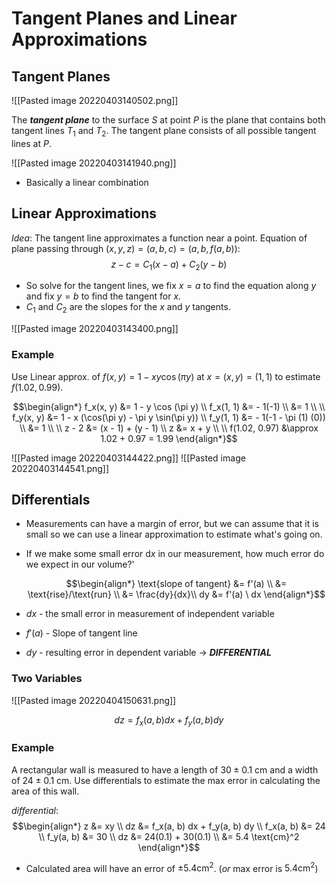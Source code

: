 # Tangent Planes and Linear Approximations
## Tangent Planes
![[Pasted image 20220403140502.png]]

The ***tangent plane*** to the surface $S$ at point $P$ is the plane that contains both tangent lines $T_1$ and $T_2$. The tangent plane consists of all possible tangent lines at $P$. 

![[Pasted image 20220403141940.png]]
- Basically a linear combination

## Linear Approximations
*Idea*: The tangent line approximates a function near a point.
Equation of plane passing through $(x, y, z) = (a, b, c) = (a, b, f(a, b))$:
$$z - c = C_1(x - a) + C_2(y - b)$$
- So solve for the tangent lines, we fix $x = a$ to find the equation along $y$ and fix $y = b$ to find the tangent for $x$.
- $C_1$ and $C_2$ are the slopes for the $x$ and $y$ tangents. 

![[Pasted image 20220403143400.png]]

### Example
Use Linear approx. of $f(x, y) = 1 - xy \cos(\pi y)$ at $x=(x, y) = (1, 1)$ to estimate $f(1.02, 0.99)$.

$$\begin{align*}
	f_x(x, y) &= 1 - y \cos (\pi y) \\
	f_x(1, 1) &= - 1(-1) \\
	&= 1 \\
	\\
	f_y(x, y) &= 1 - x (\cos(\pi y) - \pi y \sin(\pi y)) \\
	f_y(1, 1) &= - 1(-1 - \pi (1) (0)) \\
	&= 1 \\
	\\
	z - 2 &= (x - 1) + (y - 1) \\
	z &= x + y \\
	\\
	f(1.02, 0.97) &\approx 1.02 + 0.97 = 1.99
\end{align*}$$

![[Pasted image 20220403144422.png]]
![[Pasted image 20220403144541.png]]

## Differentials
- Measurements can have a margin of error, but we can assume that it is small so we can use a linear approximation to estimate what's going on. 
- If we make some small error d$x$ in our measurement, how much error do we expect in our volume?'

	$$\begin{align*}
		\text{slope of tangent} &= f'(a) \\
		&= \text{rise}/\text{run} \\
		&= \frac{dy}{dx}\\
		dy &= f'(a) \ dx
	\end{align*}$$

- $dx$ - the small error in measurement of independent variable
- $f'(a)$ - Slope of tangent line
- $dy$ - resulting error in dependent variable $\rightarrow$ ***DIFFERENTIAL***

### Two Variables
![[Pasted image 20220404150631.png]]

$$dz = f_x(a, b) dx + f_y(a, b) dy$$
### Example
A rectangular wall is measured to have a length of $30 \pm 0.1$ cm and a width of $24 \pm 0.1$ cm. Use differentials to estimate the max error in calculating the area of this wall.

*differential*:
$$\begin{align*}
	z &= xy \\
	dz &= f_x(a, b) dx + f_y(a, b) dy \\
	f_x(a, b) &= 24 \\
	f_y(a, b) &= 30 \\
	dz &= 24(0.1) + 30(0.1) \\
	&= 5.4 \text{cm}^2
\end{align*}$$

- Calculated area will have an error of $\pm 5.4 \text{cm}^2$. (*or* max error is $5.4 \text{cm}^2$)
